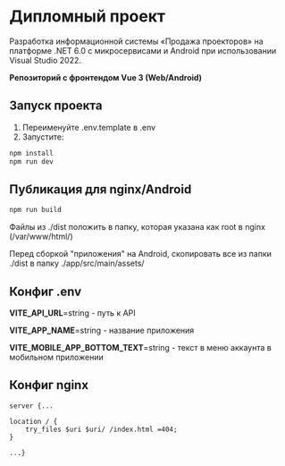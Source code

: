 # Дипломный проект

Разработка  информационной системы «Продажа проекторов» на платформе .NET 6.0 с микросервисами и Android при использовании Visual Studio 2022.

**Репозиторий с фронтендом Vue 3 (Web/Android)**

## Запуск проекта

1. Переименуйте .env.template в .env
2. Запустите:
```sh
npm install
npm run dev
```

## Публикация для nginx/Android

```sh
npm run build
```
Файлы из ./dist положить в папку, которая указана как root в nginx (/var/www/html/)

Перед сборкой "приложения" на Android, скопировать все из папки ./dist в папку ./app/src/main/assets/

## Конфиг .env

**VITE_API_URL**=string - путь к API

**VITE_APP_NAME**=string - название приложения

**VITE_MOBILE_APP_BOTTOM_TEXT**=string - текст в меню аккаунта в мобильном приложении


## Конфиг nginx

`server {...`

```
location / {
    try_files $uri $uri/ /index.html =404;
}
```

`...}`
